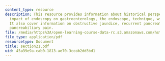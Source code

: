 ```yaml
---
content_type: resource
description: This resource provides information about historical perspectives on endoscopy,
  impact of endoscopy on gastroenterology, the endoscope, technique, wses of endoscopy.
  It also cover information on obstructive jaundice, recurrent pancreatitis, and unexplained
  pancreabiliary pain.
file: /media/https%3A/open-learning-course-data-rc.s3.amazonaws.com/hst-121-gastroenterology-fall-2005/45a39e9acab01813ae703ceab2dd3bd1_section21.pdf
file_type: application/pdf
resourcetype: Document
title: section21.pdf
uid: 45a39e9a-cab0-1813-ae70-3ceab2dd3bd1
---
```

